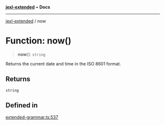 [**jexl-extended**](../README.md) • **Docs**

***

[jexl-extended](../globals.md) / now

# Function: now()

> **now**(): `string`

Returns the current date and time in the ISO 8601 format.

## Returns

`string`

## Defined in

[extended-grammar.ts:537](https://github.com/nikoraes/jexl-extended/blob/06a031f168fa218082d7ed9df57973f42e70c755/src/extended-grammar.ts#L537)
